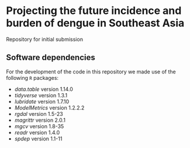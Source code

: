 # Projecting the future incidence and burden of dengue in Southeast Asia

Repository for initial submission


## Software dependencies

For the development of the code in this repository we made use of the following `R` packages:

- *data.table* version 1.14.0
- *tidyverse* version 1.3.1
- *lubridate* version 1.7.10
- *ModelMetrics* version 1.2.2.2
- *rgdal* version 1.5-23
- *magrittr* version 2.0.1
- *mgcv* version 1.8-35
- *readr* version 1.4.0
- *spdep* version 1.1-11
